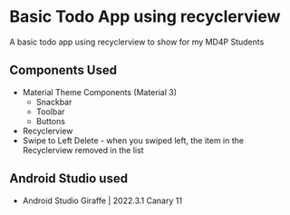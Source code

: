 
# Basic Todo App using recyclerview

A basic todo app using recyclerview to show for my MD4P Students 

## Components Used

- Material Theme Components (Material 3)
    - Snackbar
    - Toolbar
    - Buttons
- Recyclerview
- Swipe to Left Delete - when you swiped left, the item in the Recyclerview removed in the list

## Android Studio used

- Android Studio Giraffe | 2022.3.1 Canary 11
